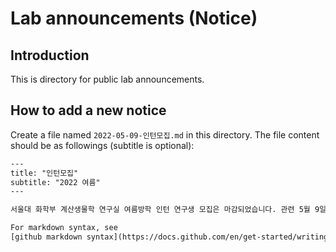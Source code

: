 # Lab announcements (Notice)

## Introduction

This is directory for public lab announcements.

## How to add a new notice

Create a file named `2022-05-09-인턴모집.md` in this directory. The file content
should be as followings (subtitle is optional):

```txt
---
title: "인턴모집"
subtitle: "2022 여름"
---

서울대 화학부 계산생물학 연구실 여름방학 인턴 연구생 모집은 마감되었습니다. 관련 5월 9일 공지 후 선정하기로 했었는데요, 사정이 바뀌어서 미안한 공지를 하게 되었습니다. 여러 지원자를 모아서 선정하는 것이 여의치 않을 것으로 예상되고, 한편으로 자연과학대학 학부생 인턴십 지원 마감일자가 가까이 다가오고 있어서, 그동안 메일로 받은 내용만을 토대로 여름 방학 인턴생을 이미 선정하였습니다. 이번에 별도 연락을 못받으신 분들 중 이전 메일에서 충분히 자신에 대해 알릴 기회가 없었다고 생각하실 분도 있을 것 같아 다시 한 번 미안하다는 말씀 드립니다. 2학기 인턴 연구원은 선발 가능 인원이 어떻게 될지 아직 불확실합니다만, 역시 개별 연락 주시는 분들로 진행하겠습니다. -석차옥 드림

For markdown syntax, see
[github markdown syntax](https://docs.github.com/en/get-started/writing-on-github/getting-started-with-writing-and-formatting-on-github/basic-writing-and-formatting-syntax).
